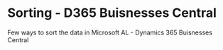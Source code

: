 # Sorting - D365 Buisnesses Central 
Few ways to sort the data in Microsoft AL - Dynamics 365 Buisnesses Central 
